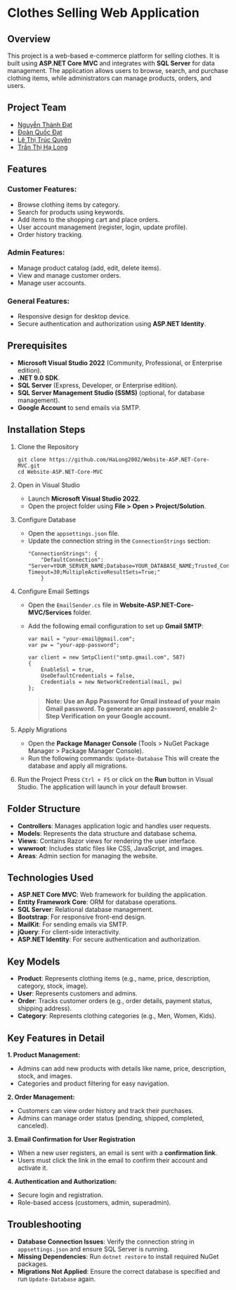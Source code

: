 # Clothes Selling Web Application

## Overview

This project is a web-based e-commerce platform for selling clothes. It is built using **ASP.NET Core MVC** and integrates with **SQL Server** for data management. The application allows users to browse, search, and purchase clothing items, while administrators can manage products, orders, and users.

## Project Team

- [Nguyễn Thành Đạt](https://github.com/datnguyen1012)
- [Đoàn Quốc Đạt](https://github.com/quocdat09122002)
- [Lê Thị Trúc Quyên](https://github.com/quyen114)
- [Trần Thị Hạ Long](https://github.com/HaLong2002)

## Features

### Customer Features:

- Browse clothing items by category.
- Search for products using keywords.
- Add items to the shopping cart and place orders.
- User account management (register, login, update profile).
- Order history tracking.

### Admin Features:

- Manage product catalog (add, edit, delete items).
- View and manage customer orders.
- Manage user accounts.

### General Features:

- Responsive design for desktop device.
- Secure authentication and authorization using **ASP.NET Identity**.

## Prerequisites

- **Microsoft Visual Studio 2022** (Community, Professional, or Enterprise edition).
- **.NET 9.0 SDK**.
- **SQL Server** (Express, Developer, or Enterprise edition).
- **SQL Server Management Studio (SSMS)** (optional, for database management).
- **Google Account** to send emails via SMTP.

## Installation Steps

1. Clone the Repository
   ```
   git clone https://github.com/HaLong2002/Website-ASP.NET-Core-MVC.git
   cd Website-ASP.NET-Core-MVC
   ```
2. Open in Visual Studio
   - Launch **Microsoft Visual Studio 2022**.
   - Open the project folder using **File > Open > Project/Solution**.
3. Configure Database
   - Open the `appsettings.json` file.
   - Update the connection string in the `ConnectionStrings` section:
     ```
     "ConnectionStrings": {
         "DefaultConnection": "Server=YOUR_SERVER_NAME;Database=YOUR_DATABASE_NAME;Trusted_Connection=True;TrustServerCertificate=True;Connection Timeout=30;MultipleActiveResultSets=True;"
         }
     ```
4. Configure Email Settings

   - Open the `EmailSender.cs` file in **Website-ASP.NET-Core-MVC/Services** folder.
   - Add the following email configuration to set up **Gmail SMTP**:

     ```
     var mail = "your-email@gmail.com";
     var pw = "your-app-password";

     var client = new SmtpClient("smtp.gmail.com", 587)
     {
         EnableSsl = true,
         UseDefaultCredentials = false,
         Credentials = new NetworkCredential(mail, pw)
     };
     ```

     > **Note: Use an App Password for Gmail instead of your main Gmail password. To generate an app password, enable 2-Step Verification on your Google account.**

5. Apply Migrations
   - Open the **Package Manager Console** (Tools > NuGet Package Manager > Package Manager Console).
   - Run the following commands:
     `Update-Database`
     This will create the database and apply all migrations.
6. Run the Project
   Press `Ctrl + F5` or click on the **Run** button in Visual Studio.
   The application will launch in your default browser.

## Folder Structure

- **Controllers**: Manages application logic and handles user requests.
- **Models**: Represents the data structure and database schema.
- **Views**: Contains Razor views for rendering the user interface.
- **wwwroot**: Includes static files like CSS, JavaScript, and images.
- **Areas**: Admin section for managing the website.

## Technologies Used

- **ASP.NET Core MVC**: Web framework for building the application.
- **Entity Framework Core**: ORM for database operations.
- **SQL Server**: Relational database management.
- **Bootstrap**: For responsive front-end design.
- **MailKit**: For sending emails via SMTP.
- **jQuery**: For client-side interactivity.
- **ASP.NET Identity**: For secure authentication and authorization.

## Key Models

- **Product**: Represents clothing items (e.g., name, price, description, category, stock, image).
- **User**: Represents customers and admins.
- **Order**: Tracks customer orders (e.g., order details, payment status, shipping address).
- **Category**: Represents clothing categories (e.g., Men, Women, Kids).

## Key Features in Detail

**1. Product Management:**

- Admins can add new products with details like name, price, description, stock, and images.
- Categories and product filtering for easy navigation.

**2. Order Management:**

- Customers can view order history and track their purchases.
- Admins can manage order status (pending, shipped, completed, canceled).

**3. Email Confirmation for User Registration**

- When a new user registers, an email is sent with a **confirmation link**.
- Users must click the link in the email to confirm their account and activate it.

**4. Authentication and Authorization:**

- Secure login and registration.
- Role-based access (customers, admin, superadmin).

## Troubleshooting

- **Database Connection Issues**: Verify the connection string in `appsettings.json` and ensure SQL Server is running.
- **Missing Dependencies**: Run `dotnet restore` to install required NuGet packages.
- **Migrations Not Applied**: Ensure the correct database is specified and run `Update-Database` again.
